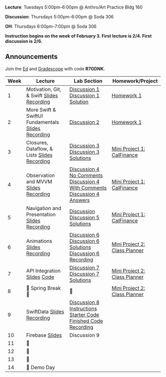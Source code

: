 **Lecture**: Tuesdays 5:00pm-6:00pm @ Anthro/Art Practice Bldg 160

**Discussion**: Thursdays 5:00pm-6:00pm @ Soda 306

**OH**: Thursdays 6:00pm-7:00pm @ Soda 306 

**Instruction begins on the week of February 3. First lecture is 2/4. First discussion is 2/6.**

## Announcements
Join the [Ed](https://edstem.org/us/join/3yRXMk) and [Gradescope](https://www.gradescope.com) with code **R7GDNK**.

| Week | Lecture | Lab Section | Homework/Project |
| ---- | ------------------------------------------------------------------------------------------------------------------------------------------------------------------------------------------------------------------------------------------------------------------------------------------------------- | ------------------------------------------------- | ------------------------------------------------- |
| 1    | Motivation, Git, & Swift [Slides](https://drive.google.com/file/d/1VsOVL9mI9SDuBELDqQjDccoIQzvQETwg/view?usp=sharing) [Recording](https://youtu.be/isgPO9ozsoM?feature=shared) | [Discussion 1](https://drive.google.com/file/d/1MlzNvjniJauPjgHGFyrBEcn4PxGLHr0g/view?usp=sharing) [Discussion 1 Solution](https://drive.google.com/file/d/14gq_r4d6GCu9jQphgG138mOvS73fhSql/view?usp=sharing) | [Homework 1](https://calhacks.notion.site/HW-1-1908573481db803b91c0eb3e0bbc4b32?pvs=4) |
| 2    | More Swift & SwiftUI Fundamentals [Slides](https://drive.google.com/file/d/1xW0zRN1UbVS2-KkoSss8TzYUXkihFCSw/view?usp=sharing) [Recording](https://youtu.be/VQKF_IIpyFE)| [Discussion 2](https://classroom.github.com/a/ONgU9PcM)| [Homework 1](https://calhacks.notion.site/HW-1-1908573481db803b91c0eb3e0bbc4b32?pvs=4) |
| 3    | Closures, Dataflow, & Lists [Slides](https://drive.google.com/file/d/1EsT5PuuGv6_0qlkUISH_TDx7Uz9z7coz/view?usp=sharing) [Recording](https://youtu.be/nrZ8hC3nilY?feature=shared) | [Discussion 3](https://classroom.github.com/a/FM5QjXY4) [Discussion 3 Solutions](https://github.com/cubstart/Discussion3_answer) | [Mini Project 1: CalFinance](https://calhacks.notion.site/Mini-Project-1-CalFinance-08906fe3d9d943118eea409739ead59c?pvs=4) |
| 4    | Observation and MVVM [Slides](https://drive.google.com/file/d/1u5NjJakNAAJ7iwE6Z8QcvjvurDQ7uj_y/view?usp=sharing) [Recording](https://youtu.be/25_oVfWBO-A?feature=shared)| [Discussion 4 No Comments](https://classroom.github.com/a/cw_dBPyV) [Discussion 4 With Comments](https://classroom.github.com/a/q7G-IIiz) [Discussion 4 Answers](https://github.com/cubstart/discussion4Answers/settings)  | [Mini Project 1: CalFinance](https://calhacks.notion.site/Mini-Project-1-CalFinance-08906fe3d9d943118eea409739ead59c?pvs=4) |
| 5    | Navigation and Presentation [Slides](https://drive.google.com/file/d/1cqpNYsqeLLoRniOiTRiyUcXZmwOM7NAy/view?usp=sharing) [Recording](https://youtu.be/tyNksORPhaU)| [Discussion](https://classroom.github.com/a/1uUcKmTR) [Discussion 5 Solutions](https://github.com/cubstart-ios-student/hw-5-speechnav-Chhumbucket) | [Mini Project 1: CalFinance](https://calhacks.notion.site/Mini-Project-1-CalFinance-08906fe3d9d943118eea409739ead59c?pvs=4) |
| 6    | Animations [Slides](https://drive.google.com/file/d/1Zo2K-dBshfOxFwWLHv64r4jTy7_qi0GY/view?usp=sharing) [Recording](https://youtu.be/oMgt5Yb8pwg) | [Discussion 6](https://classroom.github.com/a/Pn9ka4L2) [Discussion 6 Solutions](https://github.com/cubstart/Stickies-Finished) [Discussion 6 Recording](https://youtu.be/EmELmVFqzhc?feature=shared) | [Mini Project 2: Class Planner](https://calhacks.notion.site/Mini-Project-2-Class-Planner-1b38573481db80f5a1b5d554bfb72f4d?pvs=4) |
| 7    | API Integration [Slides](https://drive.google.com/file/d/1g9Kq6-XEZdj0u8A0uVmdv8K34edb4tvv/view?usp=sharing) [Code](https://github.com/cubstart/GithubApiDemo)| [Discussion 7](https://classroom.github.com/a/EsLhbWPo) [Discussion 7 Solutions](https://github.com/cubstart/BARTology) | [Mini Project 2: Class Planner](https://calhacks.notion.site/Mini-Project-2-Class-Planner-1b38573481db80f5a1b5d554bfb72f4d?pvs=4) |
| 8    | 🍃 Spring Break 🍃 | 🌸 | [Mini Project 2: Class Planner](https://calhacks.notion.site/Mini-Project-2-Class-Planner-1b38573481db80f5a1b5d554bfb72f4d?pvs=4) |
| 9    | SwiftData [Slides](https://drive.google.com/file/d/1pNpnec63XkV9gdzoEopkb3t5WxwR1itN/view?usp=sharing) [Recording](https://youtu.be/o8WIlNEhBuc) | [Discussion 8 Instructions](https://calhacks.notion.site/Discussion-8-Stickies-With-Persistence-1ca8573481db8079b5e3d17434d77570?pvs=4) [Starter Code](https://classroom.github.com/a/1MXeyrsI) [Finished Code](https://github.com/cubstart/Stickies-Persistence-Finished) [Recording](https://youtu.be/WKqEFKdRKU8) | |
| 10   | Firebase [Slides](https://drive.google.com/file/d/1br_UhECsUVJ8wUv17bhJl06dkDM25y9f/view?usp=sharing) | Discussion 9 | |
| 11   | 🔮 | | |
| 12   | 🔮 | | |
| 13   | 🔮 | | |
| 14   | 🎉 Demo Day | | |